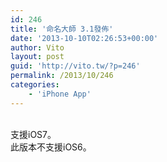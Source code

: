 ```yaml
---
id: 246
title: '命名大師 3.1發佈'
date: '2013-10-10T02:26:53+00:00'
author: Vito
layout: post
guid: 'http://vito.tw/?p=246'
permalink: /2013/10/246
categories:
    - 'iPhone App'
---
```


[](https://itunes.apple.com/us/artist/porar-web-application-co./id413238667?uo=4)  
支援iOS7。  
此版本不支援iOS6。